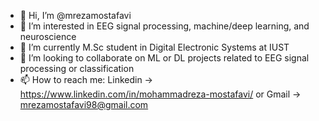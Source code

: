 - 👋 Hi, I’m @mrezamostafavi
- 👀 I’m interested in EEG signal processing, machine/deep learning, and neuroscience
- 🌱 I’m currently M.Sc student in Digital Electronic Systems at IUST
- 💞️ I’m looking to collaborate on ML or DL projects related to EEG signal processing or classification
- 📫 How to reach me: Linkedin -> https://www.linkedin.com/in/mohammadreza-mostafavi/ or Gmail -> mrezamostafavi98@gmail.com
  

<!---
mrezamostafavi/mrezamostafavi is a ✨ special ✨ repository because its `README.md` (this file) appears on your GitHub profile.
You can click the Preview link to take a look at your changes.
--->
